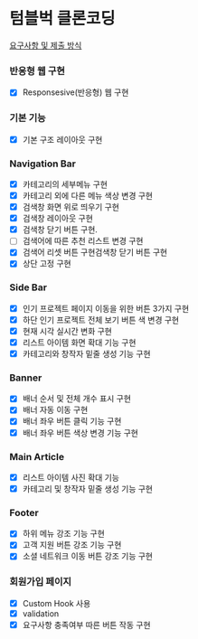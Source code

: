 # 텀블벅 클론코딩

[요구사항 및 제출 방식](https://pastoral-topaz-a50.notion.site/23-React-Project-Guide-9a03e736203d43cab8b8f3eadb62d7cf?pvs=4)

### 반응형 웹 구현

- [x] Responsesive(반응형) 웹 구현

### 기본 기능

- [x] 기본 구조 레이아웃 구현

### Navigation Bar

- [x] 카테고리의 세부메뉴 구현
- [x] 카테고리 외에 다른 메뉴 색상 변경 구현
- [x] 검색창 화면 위로 띄우기 구현
- [x] 검색창 레이아웃 구현
- [x] 검색창 닫기 버튼 구현.
- [ ] 검색어에 따른 추천 리스트 변경 구현
- [x] 검색어 리셋 버튼 구현검색창 닫기 버튼 구현
- [x] 상단 고정 구현

### Side Bar

- [x] 인기 프로젝트 페이지 이동을 위한 버튼 3가지 구현
- [x] 하단 인기 프로젝트 전체 보기 버튼 색 변경 구현
- [x] 현재 시각 실시간 변화 구현
- [x] 리스트 아이템 화면 확대 기능 구현
- [x] 카테고리와 창작자 밑줄 생성 기능 구현

### Banner

- [x] 배너 순서 및 전체 개수 표시 구현
- [x] 배너 자동 이동 구현
- [x] 배너 좌우 버튼 클릭 기능 구현
- [x] 배너 좌우 버튼 색상 변경 기능 구현

### Main Article

- [x] 리스트 아이템 사진 확대 기능
- [x] 카테고리 및 창작자 밑줄 생성 기능 구현

### Footer

- [x] 하위 메뉴 강조 기능 구현
- [x] 고객 지원 버튼 강조 기능 구현
- [x] 소셜 네트워크 이동 버튼 강조 기능 구현

### 회원가입 페이지

- [x] Custom Hook 사용
- [x] validation
- [x] 요구사항 충족여부 따른 버튼 작동 구현
